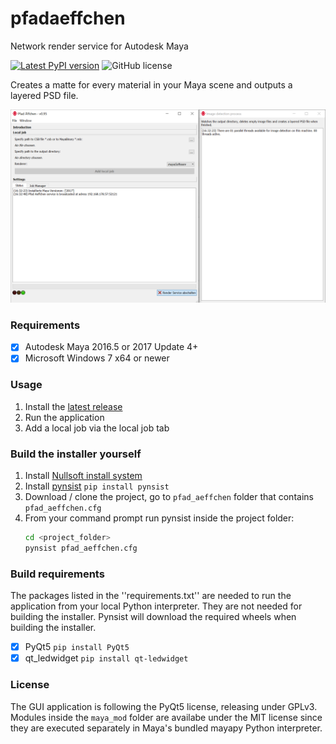 # pfadaeffchen
Network render service for Autodesk Maya

[![Latest PyPI version](https://img.shields.io/badge/version-v0.95-blue.svg)](https://github.com/tappi287/pfadaeffchen/releases) ![GitHub license](https://img.shields.io/github/license/tappi287/pfadaeffchen.svg)

Creates a matte for every material in your Maya scene and outputs a layered PSD file.

![Screenshot](https://github.com/tappi287/pfadaeffchen/blob/master/res/Screenshot.PNG?raw=true)

### Requirements
 - [x] Autodesk Maya 2016.5 or 2017 Update 4+
 - [x] Microsoft Windows 7 x64 or newer

### Usage
 1. Install the [latest release](https://github.com/tappi287/pfadaeffchen/releases)
 2. Run the application
 3. Add a local job via the local job tab

### Build the installer yourself
 1. Install [Nullsoft install system](http://nsis.sourceforge.net/Download)
 2. Install [pynsist](https://pynsist.readthedocs.io/en/latest/) `pip install pynsist`
 3. Download / clone the project, go to ``pfad_aeffchen`` folder that contains ``pfad_aeffchen.cfg``
 4. From your command prompt run pynsist inside the project folder:
	```bash
	cd <project_folder>
	pynsist pfad_aeffchen.cfg
	```
### Build requirements
The packages listed in the ''requirements.txt'' are needed to run the application from your local Python interpreter. They are not needed for building the installer. Pynsist will download the required wheels when building the installer.
 - [x] PyQt5 `pip install PyQt5`
 - [x] qt_ledwidget `pip install qt-ledwidget`

### License
The GUI application is following the PyQt5 license, releasing under GPLv3.
Modules inside the `maya_mod` folder are availabe under the MIT license since they are executed separately in Maya's bundled mayapy Python interpreter.
